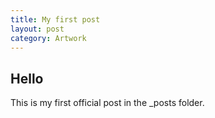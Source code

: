 ```yaml
---
title: My first post
layout: post
category: Artwork
---
```

## Hello
This is my first official post in the _posts folder.

